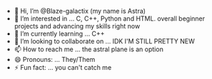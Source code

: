 - 👋 Hi, I’m @Blaze-galactix (my name is Astra)
- 👀 I’m interested in ... C, C++, Python and HTML. overall beginner projects and advancing my skills right now
- 🌱 I’m currently learning ... C++
- 💞️ I’m looking to collaborate on ... IDK I'M STILL PRETTY NEW
- 📫 How to reach me ...  the astral plane is an option
- 😄 Pronouns: ... They/Them
- ⚡ Fun fact: ... you can't catch me

<!---
Blaze-galactix/Blaze-galactix is a ✨ special ✨ repository because its `README.md` (this file) appears on your GitHub profile.
You can click the Preview link to take a look at your changes.
--->
